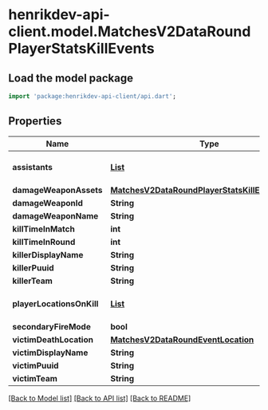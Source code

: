 # henrikdev-api-client.model.MatchesV2DataRoundPlayerStatsKillEvents

## Load the model package
```dart
import 'package:henrikdev-api-client/api.dart';
```

## Properties
Name | Type | Description | Notes
------------ | ------------- | ------------- | -------------
**assistants** | [**List<MatchesV2DataRoundPlayerStatsKillEventsAssistants>**](MatchesV2DataRoundPlayerStatsKillEventsAssistants.md) |  | [default to const []]
**damageWeaponAssets** | [**MatchesV2DataRoundPlayerStatsKillEventsAssets**](MatchesV2DataRoundPlayerStatsKillEventsAssets.md) |  | 
**damageWeaponId** | **String** |  | 
**damageWeaponName** | **String** |  | [optional] 
**killTimeInMatch** | **int** |  | 
**killTimeInRound** | **int** |  | 
**killerDisplayName** | **String** |  | 
**killerPuuid** | **String** |  | 
**killerTeam** | **String** |  | 
**playerLocationsOnKill** | [**List<MatchesV2DataRoundPlayerLocationsOnEvent>**](MatchesV2DataRoundPlayerLocationsOnEvent.md) |  | [default to const []]
**secondaryFireMode** | **bool** |  | 
**victimDeathLocation** | [**MatchesV2DataRoundEventLocation**](MatchesV2DataRoundEventLocation.md) |  | 
**victimDisplayName** | **String** |  | 
**victimPuuid** | **String** |  | 
**victimTeam** | **String** |  | 

[[Back to Model list]](../README.md#documentation-for-models) [[Back to API list]](../README.md#documentation-for-api-endpoints) [[Back to README]](../README.md)


